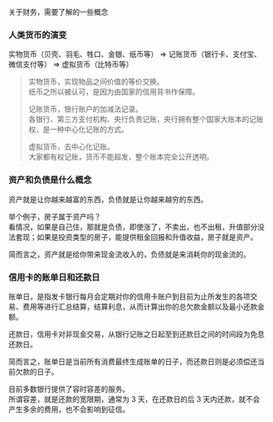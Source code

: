 
关于财务，需要了解的一些概念  

### 人类货币的演变
实物货币（贝壳、羽毛、牲口、金银、纸币等） => 记账货币（银行卡、支付宝、微信支付等） => 虚拟货币（比特币等） 
  
> 实物货币，实现物品之间价值的等价交换。  
> 纸币之所以被认可，是因为由国家的信用背书作保障。  
> 
> 记账货币，银行账户的加减法记录。  
> 各银行、第三方支付机构、央行负责记账，央行拥有整个国家大账本的记账权，是一种中心化记账的方式。  
> 
> 虚拟货币，去中心化记账。  
> 大家都有权记账，货币不能超发，整个账本完全公开透明。  

### 资产和负债是什么概念
资产就是让你越来越富的东西，负债就是让你越来越穷的东西。  

举个例子，房子属于资产吗？  
看情况，如果是自己住，那就是负债，即使涨了，不卖出，也不出租，升值部分没法套现；如果是投资类型的房子，能提供租金回报和升值收益，房子就是资产。  

简而言之，资产就是给你带来现金流收入的，负债就是来消耗你的现金流的。  

### 信用卡的账单日和还款日
账单日，是指发卡银行每月会定期对你的信用卡账户到目前为止所发生的各项交易、费用等进行汇总结算，结算利息，从而计算出你的总欠款金额以及最小还款金额。  

还款日，信用卡对非现金交易，从银行记账之日起至到还款日之间的时间段为免息还款日。  

简而言之，账单日是当前所有消费最终生成账单的日子，而还款日则是必须偿还当前欠款的日子。  

目前多数银行提供了容时容差的服务。  
所谓容差，就是还款的宽限期，通常为 3 天，在还款日的后 3 天内还款，就不会产生多余的费用，也不会影响到征信。  
